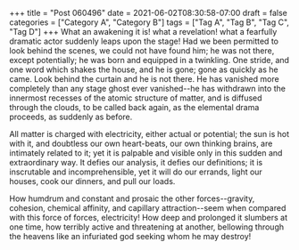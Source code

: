 +++
title = "Post 060496"
date = 2021-06-02T08:30:58-07:00
draft = false
categories = ["Category A", "Category B"]
tags = ["Tag A", "Tag B", "Tag C", "Tag D"]
+++
What an awakening it is! what a revelation! what a fearfully dramatic actor suddenly leaps upon the stage! Had we been permitted to look behind the scenes, we could not have found him; he was not there, except potentially; he was born and equipped in a twinkling. One stride, and one word which shakes the house, and he is gone; gone as quickly as he came. Look behind the curtain and he is not there. He has vanished more completely than any stage ghost ever vanished--he has withdrawn into the innermost recesses of the atomic structure of matter, and is diffused through the clouds, to be called back again, as the elemental drama proceeds, as suddenly as before.

All matter is charged with electricity, either actual or potential; the sun is hot with it, and doubtless our own heart-beats, our own thinking brains, are intimately related to it; yet it is palpable and visible only in this sudden and extraordinary way. It defies our analysis, it defies our definitions; it is inscrutable and incomprehensible, yet it will do our errands, light our houses, cook our dinners, and pull our loads.

How humdrum and constant and prosaic the other forces--gravity, cohesion, chemical affinity, and capillary attraction--seem when compared with this force of forces, electricity! How deep and prolonged it slumbers at one time, how terribly active and threatening at another, bellowing through the heavens like an infuriated god seeking whom he may destroy!
